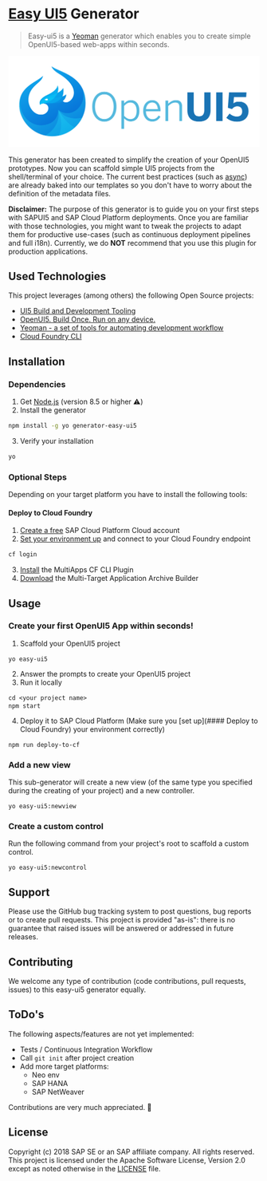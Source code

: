 # [Easy UI5](https://ui5.sap.com/) Generator
>Easy-ui5 is a [Yeoman](http://yeoman.io/) generator which enables you to create simple OpenUI5-based web-apps within seconds.

<!-- *********************************************************************** -->

![OpenUI5 Logo](./docs/openui5.png)

This generator has been created to simplify the creation of your OpenUI5 prototypes. Now you can scaffold simple UI5 projects from the shell/terminal of your choice. The current best practices (such as [async](https://blogs.sap.com/2018/12/18/ui5ers-buzz-41-best-practices-for-async-loading-in-ui5/)) are already baked into our templates so you don't have to worry about the definition of the metadata files.

**Disclaimer:** The purpose of this generator is to guide you on your first steps with SAPUI5 and SAP Cloud Platform deployments. Once you are familiar with those technologies, you might want to tweak the projects to adapt them for productive use-cases (such as continuous deployment pipelines and full i18n).
Currently, we do **NOT** recommend that you use this plugin for production applications.


<!-- *********************************************************************** -->
## Used Technologies
This project leverages (among others) the following Open Source projects:
* [UI5 Build and Development Tooling](https://github.com/SAP/ui5-tooling)
* [OpenUI5. Build Once. Run on any device.](https://github.com/SAP/openui5)
* [Yeoman - a set of tools for automating development workflow](https://github.com/yeoman/yeoman)
* [Cloud Foundry CLI](https://github.com/cloudfoundry/cli)

<!-- *********************************************************************** -->
## Installation
### Dependencies

1. Get [Node.js](https://nodejs.org/en/download/) (version 8.5 or higher ⚠️)
2. Install the generator
```sh
npm install -g yo generator-easy-ui5
```
3. Verify your installation
```sh
yo
```


### Optional Steps
Depending on your target platform you have to install the following tools:
#### Deploy to Cloud Foundry
1. [Create a free](https://developers.sap.com/mena/tutorials/hcp-create-trial-account.html) SAP Cloud Platform Cloud  account
2. [Set your environment up](https://developers.sap.com/tutorials/hcp-cf-getting-started.html) and connect to your Cloud Foundry endpoint
  ```sh
  cf login
  ```
3. [Install](https://github.com/cloudfoundry-incubator/multiapps-cli-plugin) the MultiApps CF CLI Plugin
4. [Download](https://tools.hana.ondemand.com/additional/mta_archive_builder-1.1.7.jar) the Multi-Target Application Archive Builder


## Usage
### Create your first OpenUI5 App within seconds!

1. Scaffold your OpenUI5 project
```
yo easy-ui5
```
2. Answer the prompts to create your OpenUI5 project
3. Run it locally
```
cd <your project name>
npm start
```
4. Deploy it to SAP Cloud Platform (Make sure you [set up](#### Deploy to Cloud Foundry)  your environment correctly)
```
npm run deploy-to-cf
```

### Add a new view
This sub-generator will create a new view (of the same type you specified during the creating of your project)  and a new controller.
```
yo easy-ui5:newview
```


### Create a custom control
Run the following command from your project's root to scaffold a custom control.
```
yo easy-ui5:newcontrol
```


<!-- *********************************************************************** -->
## Support

Please use the GitHub bug tracking system to post questions, bug reports or to create pull requests.
This project is provided "as-is": there is no guarantee that raised issues will be answered or addressed in future releases.

<!-- *********************************************************************** -->
## Contributing

We welcome any type of contribution (code contributions, pull requests, issues) to this easy-ui5 generator equally.

<!-- *********************************************************************** -->
## ToDo's

The following aspects/features are not yet implemented:
* Tests / Continuous Integration Workflow
* Call `git init` after project creation
* Add more target platforms:
  * Neo env
  * SAP HANA
  * SAP NetWeaver

Contributions are very much appreciated. 🥳

## License

Copyright (c) 2018 SAP SE or an SAP affiliate company. All rights reserved.
This project is licensed under the Apache Software License, Version 2.0 except as noted otherwise in the [LICENSE](LICENSE) file.
